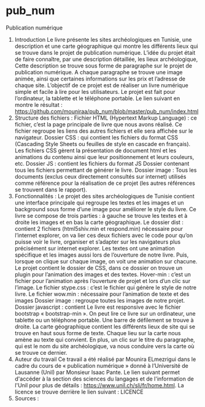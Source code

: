 # pub_num
Publication numérique
1.	Introduction
Le livre présente les sites archéologiques en Tunisie, une description et une carte géographique qui montre les différents lieux qui se trouve dans le projet de publication numérique. L’idée du projet était de faire connaître, par une description détaillée, les lieux archéologique, Cette description se trouve sous forme de paragraphe sur le projet de publication numérique. A chaque paragraphe se trouve une image animée, ainsi que certaines informations sur les prix et l’adresse de chaque site. L’objectif de ce projet est de réaliser un livre numérique simple et facile à lire pour les utilisateurs.  Le projet est fait pour l’ordinateur, la tablette et le téléphone portable. Le lien suivant en montre le résultat : 
https://github.com/mouniraa/pub_num/blob/master/pub_num/index.html
2.	Structure des fichiers : 
Fichier HTML (Hypertext Markup Language) : ce fichier, c’est la page principale de livre que nous avons réalisé. Ce fichier regroupe les liens des autres fichiers et elle sera affichée sur le navigateur.
Dossier CSS : qui contient les fichiers du format CSS (Cascading Style Sheets ou feuilles de style en cascade en français). Les fichiers CSS gèrent la présentation de document html et les animations du contenu ainsi que leur positionnement et leurs couleurs, etc.
Dossier JS : contient les fichiers du format JS
Dossier contenant tous les fichiers permettant de générer le livre.
Dossier image :
Tous les documents (exclus ceux directement consultés sur internet) utilisés comme référence pour la réalisation de ce projet (les autres références se trouvent dans le rapport).
3.	Fonctionnalités :
Le projet des sites archéologiques de Tunisie contient une interface principale qui regroupe les textes et les images et un background sous forme d’une image pour améliorer le style du livre. Ce livre se compose de trois parties : à gauche se trouve les textes et à droite les images et en bas la carte géographique. 
Le dossier dist : contient 2 fichiers (html5shiv.min et respond.min) nécessaire pour l’internet explorer, on va lier ces deux fichiers avec le code pour qu’on puisse voir le livre, organiser et s’adapter sur les navigateurs plus précisément sur internet explorer.
Les textes ont une animation spécifique et les images aussi lors de l’ouverture de notre livre. Puis, lorsque on clique sur chaque image, on voit une animation sur chacune.
Le projet contient le dossier de CSS, dans ce dossier on trouve un plugin pour l’animation des images et des textes.
Hover-min : c’est un fichier pour l’animation après l’ouverture de projet et lors d’un clic sur l’image.
Le fichier stype.css : c’est le fichier qui génère le style de notre livre.
Le fichier wow.min : nécessaire pour l’animation de texte et des images
Dossier image : regroupe toutes les images de notre projet.
Dossier javascript : contient 
Le livre est responsive avec le fichier bootstrap « bootstrap-min ». On peut lire ce livre sur un ordinateur, une tablette ou un téléphone portable. Une barre de défilement se trouve à droite. La carte géographique contient les différents lieux de site qui se trouve en haut sous forme de texte. Chaque lieu sur la carte nous amène au texte qui convient. En plus, un clic sur le titre du paragraphe, qui est le nom du site archéologique, va nous conduire vers la carte où se trouve ce dernier.
4.	 Auteur du travail
Ce travail a été réalisé par Mounira ELmezrigui dans le cadre du cours de « publication numérique » donné à l’Université de Lausanne (Unil) par Monsieur Isaac Pante. Le lien suivant permet d'accéder à la section des sciences du langages et de l'information de l'Unil pour plus de détails : https://www.unil.ch/sli/fr/home.html.
La licence se trouve derrière le lien suivant : LICENCE
5.	 Sources :
